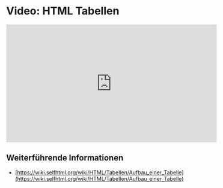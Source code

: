 # Video: HTML Tabellen
<iframe width="560" height="315" src="https://www.youtube-nocookie.com/embed/3_dMtz73tUk" title="YouTube video player" frameborder="0" allow="accelerometer; autoplay; clipboard-write; encrypted-media; gyroscope; picture-in-picture; web-share" allowfullscreen></iframe>

## Weiterführende Informationen
- [https://wiki.selfhtml.org/wiki/HTML/Tabellen/Aufbau_einer_Tabelle](https://wiki.selfhtml.org/wiki/HTML/Tabellen/Aufbau_einer_Tabelle)